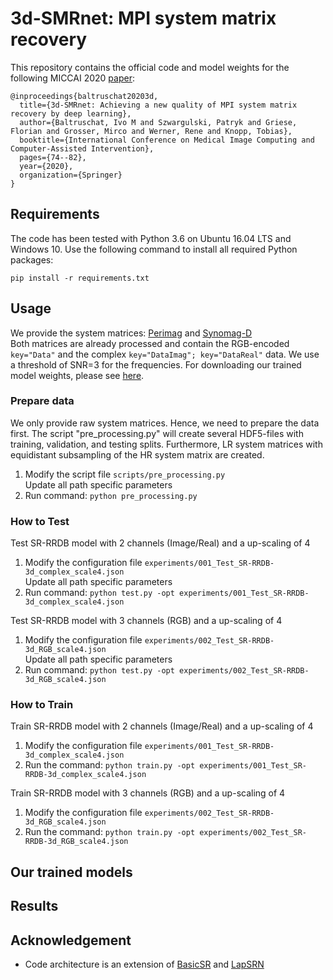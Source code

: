 # 3d-SMRnet:  MPI system matrix recovery
This repository contains the official code and model weights for the following MICCAI 2020 [paper](https://arxiv.org/abs/1905.03026):

```
@inproceedings{baltruschat20203d,
  title={3d-SMRnet: Achieving a new quality of MPI system matrix recovery by deep learning},
  author={Baltruschat, Ivo M and Szwargulski, Patryk and Griese, Florian and Grosser, Mirco and Werner, Rene and Knopp, Tobias},
  booktitle={International Conference on Medical Image Computing and Computer-Assisted Intervention},
  pages={74--82},
  year={2020},
  organization={Springer}
}
```

## Requirements
The code has been tested with Python 3.6 on Ubuntu 16.04 LTS and Windows 10. Use the following command to install all required Python packages:
```
pip install -r requirements.txt
```


## Usage
We provide the system matrices: [Perimag](https://drive.google.com/open?id=1LC7Pn0z65JWHr0IYwqMiAP_ZLpU6JrcS) and [Synomag-D](https://drive.google.com/open?id=1MGu4_YACg-vo-s1E7HHrJgLrimec0Vjh)  
Both matrices are already processed and contain the RGB-encoded ```key="Data"``` and the complex ```key="DataImag"; key="DataReal"``` data. We use a threshold of SNR=3 for the frequencies. 
For downloading our trained model weights, please see [here](https://github.com/Ivo-B/3dSMRnet/releases/latest).

### Prepare data
We only provide raw system matrices. Hence, we need to prepare the data first. The script "pre_processing.py" will create several HDF5-files with training, validation, and testing splits. 
Furthermore, LR system matrices with equidistant subsampling of the HR system matrix are created.
1. Modify the script file ```scripts/pre_processing.py```  
Update all path specific parameters
2. Run command: ```python pre_processing.py```

### How to Test
Test SR-RRDB model with 2 channels (Image/Real) and a up-scaling of 4
1. Modify the configuration file ```experiments/001_Test_SR-RRDB-3d_complex_scale4.json```  
Update all path specific parameters
2. Run command: ```python test.py -opt experiments/001_Test_SR-RRDB-3d_complex_scale4.json```

Test SR-RRDB model with 3 channels (RGB) and a up-scaling of 4
1. Modify the configuration file ```experiments/002_Test_SR-RRDB-3d_RGB_scale4.json```  
Update all path specific parameters
2. Run command: ```python test.py -opt experiments/002_Test_SR-RRDB-3d_RGB_scale4.json```

### How to Train
Train SR-RRDB model with 2 channels (Image/Real) and a up-scaling of 4
1. Modify the configuration file ```experiments/001_Test_SR-RRDB-3d_complex_scale4.json```
2. Run the command: ```python train.py -opt experiments/001_Test_SR-RRDB-3d_complex_scale4.json```

Train SR-RRDB model with 3 channels (RGB) and a up-scaling of 4
1. Modify the configuration file ```experiments/002_Test_SR-RRDB-3d_RGB_scale4.json```
2. Run the command: ```python train.py -opt experiments/002_Test_SR-RRDB-3d_RGB_scale4.json```

## Our trained models


## Results
    
    
## Acknowledgement
- Code architecture is an extension of [BasicSR](https://github.com/xinntao/BasicSR) and [LapSRN](https://github.com/twtygqyy/pytorch-LapSRN)
